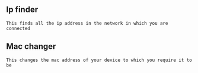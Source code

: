 ## Ip finder 
``` This finds all the ip address in the network in which you are connected ```

## Mac changer
``` This changes the mac address of your device to which you require it to be ```